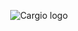 <div align="center">

![Cargio logo](https://github.com/cargiocom/cargiocom/tree/main/img/banner.png)
</br>



</div>

